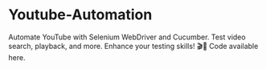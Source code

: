 # Youtube-Automation
Automate YouTube with Selenium WebDriver and Cucumber. Test video search, playback, and more. Enhance your testing skills! 🎬🤖 Code available here.
